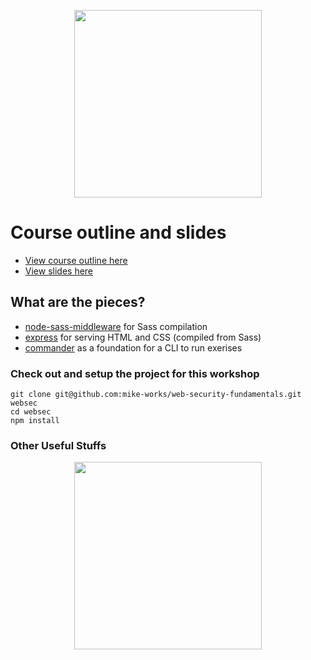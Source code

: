 <p align='center'>
    <img height=300 src='https://78.media.tumblr.com/tumblr_luf6vdepFZ1r03n0jo1_500.gif' />
</p>

# Course outline and slides
 * [View course outline here](https://mike.works/course/web-security-5c876cc)
 * [View slides here](https://docs.mike.works/web-security-fundamentals)

## What are the pieces?

* [node-sass-middleware](https://github.com/sass/node-sass-middleware) for Sass compilation
* [express](http://expressjs.com/) for serving HTML and CSS (compiled from Sass)
* [commander](https://github.com/tj/commander.js) as a foundation for a CLI to run exerises

### Check out and setup the project for this workshop

```
git clone git@github.com:mike-works/web-security-fundamentals.git websec
cd websec
npm install
```

### Other Useful Stuffs


<p align='center'>
    <img height=300 src='https://media.giphy.com/media/h0dtQBDTWHfl6/200.gif' />
</p>